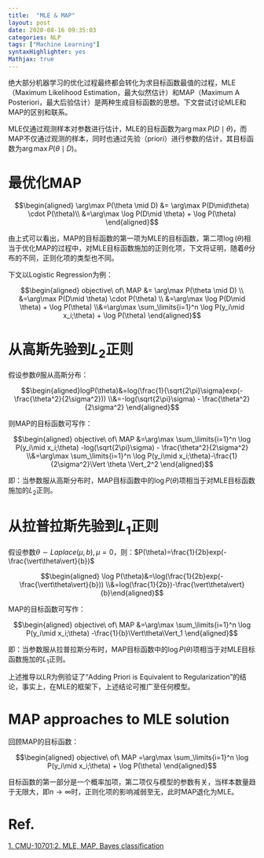 ```yaml
---
title:  "MLE & MAP"
layout: post
date: 2020-08-16 09:35:03
categories: NLP
tags: ["Machine Learning"]
syntaxHighlighter: yes
Mathjax: true
---
```


绝大部分机器学习的优化过程最终都会转化为求目标函数最值的过程，MLE（Maximum Likelihood Estimation，最大似然估计）和MAP（Maximum A Posteriori，最大后验估计）是两种生成目标函数的思想。下文尝试讨论MLE和MAP的区别和联系。

MLE仅通过观测样本对参数进行估计，MLE的目标函数为$\arg\max P(D\mid \theta)$，而MAP不仅通过观测的样本，同时也通过先验（priori）进行参数的估计，其目标函数为$\arg \max P(\theta \mid D)$。

# 最优化MAP

$$\begin{aligned} \arg\max P(\theta \mid D) &= \arg\max P(D\mid\theta) \cdot P(\theta)\\ &=\arg\max \log P(D\mid \theta) + \log P(\theta) \end{aligned}$$

由上式可以看出，MAP的目标函数的第一项为MLE的目标函数，第二项$\log(\theta)$相当于优化MAP的过程中，对MLE目标函数施加的正则化项，下文将证明，随着$\theta$分布的不同，正则化项的类型也不同。

下文以Logistic Regression为例：

$$\begin{aligned} objective\ of\ MAP &= \arg\max P(\theta \mid D) \\ &=\arg\max P(D\mid \theta) \cdot P(\theta) \\ &=\arg\max \log P(D\mid \theta) + \log P(\theta) \\&=\arg\max \sum_\limits{i=1}^n \log P(y_i\mid x_i;\theta) + \log P(\theta)  \end{aligned}$$

# 从高斯先验到$L_2$正则

假设参数$\theta$服从高斯分布：

$$\begin{aligned}logP(\theta)&=log(\frac{1}{\sqrt{2\pi}\sigma}exp(-\frac{\theta^2}{2\sigma^2})) \\&=-log(\sqrt{2\pi}\sigma) - \frac{\theta^2}{2\sigma^2}  \end{aligned}$$

则MAP的目标函数可写作：

$$\begin{aligned} objective\ of\ MAP &=\arg\max \sum_\limits{i=1}^n \log P(y_i\mid x_i;\theta) -log(\sqrt{2\pi}\sigma) - \frac{\theta^2}{2\sigma^2} \\&=\arg\max \sum_\limits{i=1}^n \log P(y_i\mid x_i;\theta)-\frac{1}{2\sigma^2}\Vert \theta \Vert_2^2 \end{aligned}$$

即：当参数服从高斯分布时，MAP目标函数中的$\log P(\theta	)$项相当于对MLE目标函数施加的$L_2$正则。

# 从拉普拉斯先验到$L_1$正则

假设参数$\theta \sim Laplace(\mu,b),\mu=0$，则：$P(\theta)=\frac{1}{2b}exp(-\frac{\vert\theta\vert}{b})$

$$\begin{aligned} \log P(\theta)&=\log(\frac{1}{2b}exp(-\frac{\vert\theta\vert}{b})) \\&=log(\frac{1}{2b})-\frac{\vert\theta\vert}{b}\end{aligned}$$

MAP的目标函数可写作：

$$\begin{aligned} objective\ of\ MAP &=\arg\max \sum_\limits{i=1}^n \log P(y_i\mid x_i;\theta)  -\frac{1}{b}\Vert\theta\Vert_1  \end{aligned}$$

即：当参数服从拉普拉斯分布时，MAP目标函数中的$\log P(\theta	)$项相当于对MLE目标函数施加的$L_1$正则。

上述推导以LR为例验证了“Adding Priori is Equivalent to Regularization”的结论，事实上，在MLE的框架下，上述结论可推广至任何模型。

# MAP approaches to MLE solution

回顾MAP的目标函数：

$$\begin{aligned} objective\ of\ MAP =\arg\max \sum_\limits{i=1}^n \log P(y_i\mid x_i;\theta) + \log P(\theta)  \end{aligned}$$

目标函数的第一部分是一个概率加项，第二项仅与模型的参数有关，当样本数量趋于无限大，即$n \to \infty$时，正则化项的影响减弱至无，此时MAP退化为MLE。

# Ref.

[1. CMU-10701:2. MLE, MAP, Bayes classification](http://www.cs.cmu.edu/~aarti/Class/10701_Spring14/slides/MLE_MAP_Part1.pdf)


